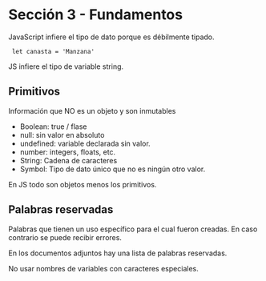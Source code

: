 # Sección 3 - Fundamentos

JavaScript infiere el tipo de dato porque es débilmente tipado.

<code> let canasta = 'Manzana' </code>

JS infiere el tipo de variable string.

## Primitivos

Información que NO es un objeto y son inmutables

- Boolean: true / flase
- null: sin valor en absoluto
- undefined: variable declarada sin valor.
- number: integers, floats, etc.
- String: Cadena de caracteres
- Symbol: Tipo de dato único que no es ningún otro valor.


En JS todo son objetos menos los primitivos.

## Palabras reservadas

Palabras que tienen un uso específico para el cual fueron creadas. En caso contrario se puede recibir errores.

En los documentos adjuntos hay una lista de palabras reservadas.

No usar nombres de variables con caracteres especiales.

